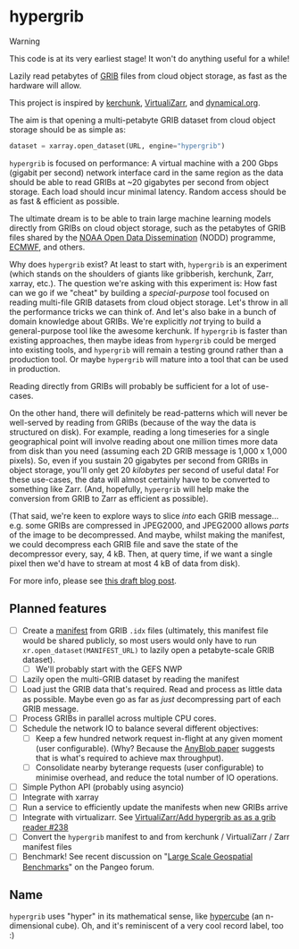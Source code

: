 # hypergrib

> [!WARNING]
> This code is at its very earliest stage! It won't do anything useful for a while!

Lazily read petabytes of [GRIB](https://en.wikipedia.org/wiki/GRIB) files from cloud object storage, as fast as the hardware will allow.

This project is inspired by [kerchunk](https://fsspec.github.io/kerchunk/), [VirtualiZarr](https://github.com/zarr-developers/VirtualiZarr), and [dynamical.org](https://dynamical.org).

The aim is that opening a multi-petabyte GRIB dataset from cloud object storage should be as simple as:

```python
dataset = xarray.open_dataset(URL, engine="hypergrib")
```

`hypergrib` is focused on performance: A virtual machine with a 200 Gbps (gigabit per second) network interface card in the same region as the data should be able to read GRIBs at ~20 gigabytes per second from object storage. Each load should incur minimal latency. Random access should be as fast & efficient as possible.

The ultimate dream is to be able to train large machine learning models directly from GRIBs on cloud object storage, such as the petabytes of GRIB files shared by the [NOAA Open Data Dissemination](https://www.noaa.gov/nodd) (NODD) programme, [ECMWF](https://www.ecmwf.int/en/forecasts/datasets/open-data), and others.

Why does `hypergrib` exist? At least to start with, `hypergrib` is an experiment (which stands on the shoulders of giants like gribberish, kerchunk, Zarr, xarray, etc.). The question we're asking with this experiment is: How fast can we go if we "cheat" by building a _special-purpose_ tool focused on reading multi-file GRIB datasets from cloud object storage. Let's throw in all the performance tricks we can think of. And let's also bake in a bunch of domain knowledge about GRIBs. We're explicitly _not_ trying to build a general-purpose tool like the awesome kerchunk. If `hypergrib` is faster than existing approaches, then maybe ideas from `hypergrib` could be merged into existing tools, and `hypergrib` will remain a testing ground rather than a production tool. Or maybe `hypergrib` will mature into a tool that can be used in production.

Reading directly from GRIBs will probably be sufficient for a lot of use-cases.

On the other hand, there will definitely be read-patterns which will never be well-served by reading from GRIBs (because of the way the data is structured on disk). For example, reading a long timeseries for a single geographical point will involve reading about one million times more data from disk than you need (assuming each 2D GRIB message is 1,000 x 1,000 pixels). So, even if you sustain 20 gigabytes per second from GRIBs in object storage, you'll only get 20 _kilobytes_ per second of useful data! For these use-cases, the data will almost certainly have to be converted to something like Zarr. (And, hopefully, `hypergrib` will help make the conversion from GRIB to Zarr as efficient as possible).

(That said, we're keen to explore ways to slice _into_ each GRIB message... e.g. some GRIBs are compressed in JPEG2000, and JPEG2000 allows _parts_ of the image to be decompressed. And maybe, whilst making the manifest, we could decompress each GRIB file and save the state of the decompressor every, say, 4 kB. Then, at query time, if we want a single pixel then we'd have to stream at most 4 kB of data from disk).

For more info, please see [this draft blog post](https://docs.google.com/document/d/1IHoAY3hnAu4aCJ1Vb62lQHI_GmIcMYMTkdM-nUbjmQ0).

## Planned features
- [ ] Create a [manifest](https://github.com/JackKelly/hypergrib/issues/1) from GRIB `.idx` files (ultimately, this manifest file would be shared publicly, so most users would only have to run `xr.open_dataset(MANIFEST_URL)` to lazily open a petabyte-scale GRIB dataset).
  - [ ] We'll probably start with the GEFS NWP
- [ ] Lazily open the multi-GRIB dataset by reading the manifest
- [ ] Load just the GRIB data that's required. Read and process as little data as possible. Maybe even go as far as _just_ decompressing part of each GRIB message.
- [ ] Process GRIBs in parallel across multiple CPU cores.
- [ ] Schedule the network IO to balance several different objectives:
  - [ ] Keep a few hundred network request in-flight at any given moment (user configurable). (Why? Because the [AnyBlob paper](https://www.vldb.org/pvldb/vol16/p2769-durner.pdf) suggests that is what's required to achieve max throughput).
  - [ ] Consolidate nearby byterange requests (user configurable) to minimise overhead, and reduce the total number of IO operations.
- [ ] Simple Python API (probably using asyncio)
- [ ] Integrate with xarray
- [ ] Run a service to efficiently update the manifests when new GRIBs arrive
- [ ] Integrate with virtualizarr. See [VirtualiZarr/Add hypergrib as as a grib reader #238](https://github.com/zarr-developers/VirtualiZarr/issues/238)
- [ ] Convert the `hypergrib` manifest to and from kerchunk / VirtualiZarr / Zarr manifest files
- [ ] Benchmark! See recent discussion on "[Large Scale Geospatial Benchmarks](https://discourse.pangeo.io/t/large-scale-geospatial-benchmarks/4498/2)" on the Pangeo forum.

## Name
`hypergrib` uses "hyper" in its mathematical sense, like [hypercube](https://en.wikipedia.org/wiki/Hypercube) (an n-dimensional cube). Oh, and it's reminiscent of a very cool record label, too :)
